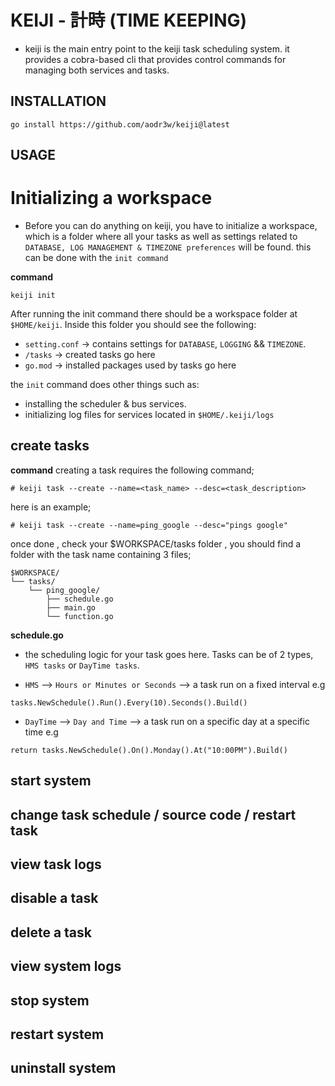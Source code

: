 # KEIJI - 計時 (TIME KEEPING)
- keiji is the main entry point to the keiji task scheduling system. it provides a cobra-based cli that provides control commands for managing both services and tasks.

## INSTALLATION

`go install https://github.com/aodr3w/keiji@latest`

## USAGE

# Initializing a workspace
 - Before you can do anything on keiji, you have to initialize a workspace, which is a folder where all your tasks as well as settings related to `DATABASE, LOG MANAGEMENT & TIMEZONE preferences` will be found. this can be done with the `init command`

**command**

`keiji init`

After running the init command there should be a workspace folder at `$HOME/keiji`. Inside this folder you should see the following:
- `setting.conf` -> contains settings for `DATABASE`, `LOGGING` && `TIMEZONE`.
- `/tasks` -> created tasks go here
- `go.mod` -> installed packages used by tasks go here

the `init` command does other things such as:
- installing the scheduler & bus services.
- initializing log files for services located in `$HOME/.keiji/logs`


## create tasks

**command**
creating a task requires the following command;

```
# keiji task --create --name=<task_name> --desc=<task_description>
```

here is an example;

```
# keiji task --create --name=ping_google --desc="pings google"
```

once done , check your $WORKSPACE/tasks folder , you should find a folder with the
task name containing 3 files;

```
$WORKSPACE/
└── tasks/
    └── ping_google/
        ├── schedule.go
        ├── main.go
        └── function.go
```
**schedule.go**
 - the scheduling logic for your task goes here. Tasks can be of 2 types, `HMS tasks` or `DayTime tasks`. 

 - `HMS` --> `Hours or Minutes or Seconds` --> a task run on a fixed interval e.g

 ```
 tasks.NewSchedule().Run().Every(10).Seconds().Build()

 ```
 
 - `DayTime` --> `Day and Time` --> a task run on a specific day at a specific time e.g

 ```
 return tasks.NewSchedule().On().Monday().At("10:00PM").Build()

 ```
 
## start system


## change task schedule / source code / restart task


## view task logs


## disable a task


## delete a task


## view system logs


## stop system


## restart system


## uninstall system



